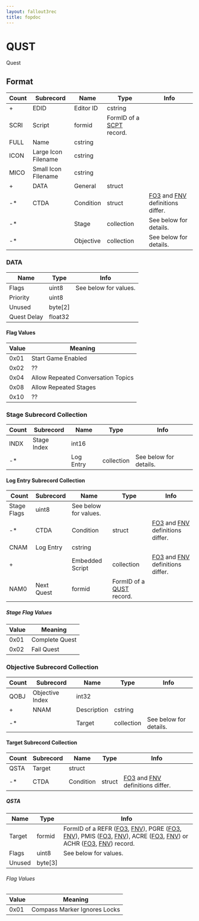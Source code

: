 ```yaml
---
layout: fallout3rec
title: fopdoc
---
```

QUST
====

Quest

## Format

Count | Subrecord | Name | Type | Info
------|-------|------|------|-----
+ | EDID | Editor ID | cstring |
 | SCRI | Script | formid | FormID of a [SCPT](SCPT.md) record.
 | FULL | Name | cstring |
 | ICON | Large Icon Filename | cstring |
 | MICO | Small Icon FIlename | cstring |
+ | DATA | General | struct |
-* | CTDA | Condition | struct | [FO3](../../Fallout3/Records/Subrecords/CTDA.md) and [FNV](../../FalloutNV/Records/Subrecords/CTDA.md) definitions differ.
-* | | Stage | collection | See below for details.
-* | | Objective | collection | See below for details.

### DATA

Name | Type | Info
-----|------|-----
Flags | uint8 | See below for values.
Priority | uint8 |
Unused | byte[2] |
Quest Delay | float32 |

#### Flag Values

Value | Meaning
------|--------
0x01 | Start Game Enabled
0x02 | ??
0x04 | Allow Repeated Conversation Topics
0x08 | Allow Repeated Stages
0x10 | ??

### Stage Subrecord Collection

Count | Subrecord | Name | Type | Info
------|-------|------|------|-----
 | INDX | Stage Index | int16 |
-* | | Log Entry | collection | See below for details.

#### Log Entry Subrecord Collection

Count | Subrecord | Name | Type | Info
------|-------|------|------|-----
 | Stage Flags | uint8 | See below for values.
-* | CTDA | Condition | struct | [FO3](../../Fallout3/Records/Subrecords/CTDA.md) and [FNV](../../FalloutNV/Records/Subrecords/CTDA.md) definitions differ.
 | CNAM | Log Entry | cstring |
+ | | Embedded Script | collection | [FO3](../../Fallout3/Records/Subrecords/Script.md) and [FNV](../../FalloutNV/Records/Subrecords/Script.md) definitions differ.
 | NAM0 | Next Quest | formid | FormID of a [QUST](QUST.md) record.

##### Stage Flag Values

Value | Meaning
------|--------
0x01 | Complete Quest
0x02 | Fail Quest

### Objective Subrecord Collection

Count | Subrecord | Name | Type | Info
------|-------|------|------|-----
 | QOBJ | Objective Index | int32 |
+ | NNAM | Description | cstring |
-* | | Target | collection | See below for details.

#### Target Subrecord Collection

Count | Subrecord | Name | Type | Info
------|-------|------|------|-----
 | QSTA | Target | struct |
-* | CTDA | Condition | struct | [FO3](../../Fallout3/Records/Subrecords/CTDA.md) and [FNV](../../FalloutNV/Records/Subrecords/CTDA.md) definitions differ.

##### QSTA

Name | Type | Info
-----|------|-----
Target | formid | FormID of a REFR ([FO3](../../Fallout3/Records/REFR.md), [FNV](../../FalloutNV/Records/REFR.md)), PGRE ([FO3](../../Fallout3/Records/PGRE.md), [FNV](../../FalloutNV/Records/PGRE.md)), PMIS ([FO3](../../Fallout3/Records/PMIS.md), [FNV](../../FalloutNV/Records/PMIS.md)), ACRE ([FO3](../../Fallout3/Records/ACRE.md), [FNV](../../FalloutNV/Records/ACRE.md)) or ACHR ([FO3](../../Fallout3/Records/ACHR.md), [FNV](../../FalloutNV/Records/ACHR.md)) record.
Flags | uint8 | See below for values.
Unused | byte[3] |

###### Flag Values

Value | Meaning
------|--------
0x01 | Compass Marker Ignores Locks
